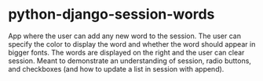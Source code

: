 # python-django-session-words
App where the user can add any new word to the session. The user can specify the color to display the word and whether the word should appear in bigger fonts. The words are displayed on the right and the user can clear session. Meant to demonstrate an understanding of session, radio buttons, and checkboxes (and how to update a list in session with append).
